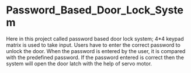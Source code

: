 # Password_Based_Door_Lock_System
Here in this project called password based door lock system; 4*4 keypad matrix is used to take input. Users have to enter the correct password to unlock the door. When the password is entered by the user, it is compared with the predefined password. If the password entered is correct then the system will open the door latch with the help of servo motor.
